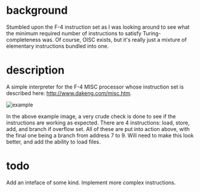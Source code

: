 # background
Stumbled upon the F-4 instruction set as I was looking around to see what the minimum required number of instructions to satisfy Turing-completeness was. Of course, OISC exists, but it's really just a mixture of elementary instructions bundled into one. 
# description
A simple interpreter for the F-4 MISC processor whose instruction set is described here: http://www.dakeng.com/misc.htm.

![example](https://user-images.githubusercontent.com/78102845/184464799-898dcdb7-dc77-449d-8f83-9e4066530e25.png)

In the above example image, a very crude check is done to see if the instructions are working as expected. There are 4 instructions: load, store, add, and branch if overflow set. All of these are put into action above, with the final one being a branch from address 7 to 9. Will need to make this look better, and add the ability to load files.

# todo
Add an inteface of some kind. Implement more complex instructions.
